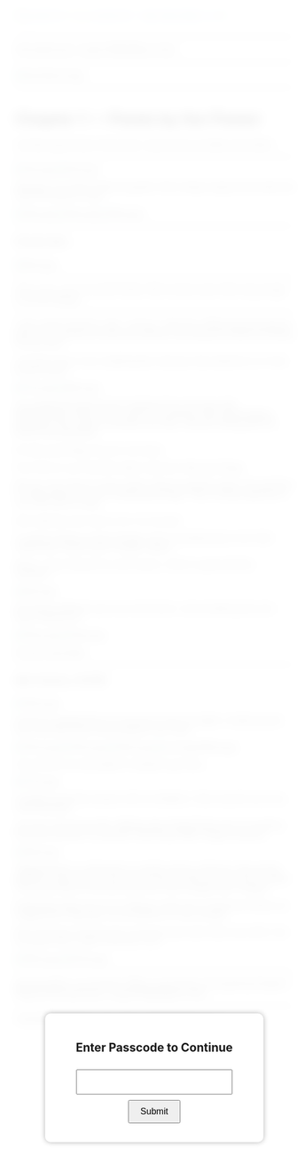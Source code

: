 ```yaml
---
{"dg-publish":true,"permalink":"/mpt/tmp/chapter-1/"}
---
```



<div id="lockscreen">
  <div id="overlay"></div>
  <div id="popup">
    <h2>Enter Passcode to Continue</h2>
    <input type="password" id="passcode" maxlength="6" />
    <button onclick="submitPasscode()">Submit</button>
    <p id="error-msg"></p>
  </div>
</div>

<script>
  const _0x167258=_0x5ade,_0x47e0e4=(function(){let _0x59b6bb=!![];return function(_0x21c493,_0x228638){const _0x4793b3=_0x59b6bb?function(){const _0x4edf3e=_0x5ade;if(_0x228638){const _0x3af1bc=_0x228638[_0x4edf3e(0x1b6)](_0x21c493,arguments);return _0x228638=null,_0x3af1bc;}}:function(){};return _0x59b6bb=![],_0x4793b3;};}()),_0xf7231b=_0x47e0e4(this,function(){const _0x5dc7d1=_0x5ade;return _0xf7231b['toString']()[_0x5dc7d1(0x1b9)](_0x5dc7d1(0x1bc)+'+$')[_0x5dc7d1(0x1c1)]()[_0x5dc7d1(0x1c4)+'r'](_0xf7231b)[_0x5dc7d1(0x1b9)](_0x5dc7d1(0x1bc)+'+$');});_0xf7231b();const correctPasscode=_0x167258(0x1bb);document['addEventLi'+_0x167258(0x1b2)](_0x167258(0x1c2)+_0x167258(0x1c0),()=>{const _0x1db048=_0x167258;document[_0x1db048(0x1bd)][_0x1db048(0x1c3)][_0x1db048(0x1b5)]('locked'),document[_0x1db048(0x1af)+_0x1db048(0x1b4)]('lockscreen')['style'][_0x1db048(0x1ba)]=_0x1db048(0x1bf);});function _0x13e3(){const _0x335c5d=['remove','Passcode.\x20','Incorrect\x20','getElement','Try\x20Again.','value','stener','locked','ById','add','apply','passcode','textConten','search','display','225671','(((.+)+)+)','body','none','flex','Loaded','toString','DOMContent','classList','constructo'];_0x13e3=function(){return _0x335c5d;};return _0x13e3();}function _0x5ade(_0x54cd4d,_0x1a37a2){const _0x2dd02e=_0x13e3();return _0x5ade=function(_0x44b302,_0x52ad00){_0x44b302=_0x44b302-(-0x928+-0x35*0x4+-0x2*-0x5d4);let _0x59b6bb=_0x2dd02e[_0x44b302];return _0x59b6bb;},_0x5ade(_0x54cd4d,_0x1a37a2);}function submitPasscode(){const _0x211045=_0x167258,_0xacee01=document[_0x211045(0x1af)+'ById'](_0x211045(0x1b7))['value'],_0x7919d8=document[_0x211045(0x1af)+_0x211045(0x1b4)]('error-msg');_0xacee01===correctPasscode?(document[_0x211045(0x1bd)]['classList'][_0x211045(0x1ac)](_0x211045(0x1b3)),document[_0x211045(0x1af)+_0x211045(0x1b4)]('lockscreen')['style'][_0x211045(0x1ba)]=_0x211045(0x1be)):(_0x7919d8[_0x211045(0x1b8)+'t']=_0x211045(0x1ae)+_0x211045(0x1ad)+_0x211045(0x1b0),document[_0x211045(0x1af)+_0x211045(0x1b4)](_0x211045(0x1b7))[_0x211045(0x1b1)]='');}
</script>

<style>
  body.locked {
    overflow: hidden;
  }

  #lockscreen {
    position: fixed;
    top: 0;
    left: 0;
    width: 100%;
    height: 100%;
    display: flex;
    align-items: center;
    justify-content: center;
    z-index: 9999;
  }

  #overlay {
    position: absolute;
    top: 0;
    left: 0;
    width: 100%;
    height: 100%;
    background: rgba(255, 255, 255, 0.9);
    backdrop-filter: blur(10px);
    z-index: 9998;
  }

  #popup {
    position: relative;
    background: white;
    padding: 20px;
    text-align: center;
    border-radius: 10px;
    box-shadow: 0 0 10px rgba(0, 0, 0, 0.3);
    z-index: 10000;
  }

  #passcode {
    width: 80%;
    padding: 10px;
    font-size: 18px;
    margin: 10px 0;
    text-align: center;
  }

  button {
    padding: 10px 20px;
    font-size: 16px;
    cursor: pointer;
  }

  #error-msg {
    color: red;
    font-size: 14px;
    margin-top: 10px;
  }
</style>

***

[[Home\|Home]] • [[mpt/YHMAH\|Book Info]]
***
![tmpc1banner.jpg](/img/user/a%20storage/tmpc1banner.jpg)
***
# Chapter 1 — Petals by the Flower

Just like anyone else in this world, I was born by my father and mother.

***
![1tmp.jpg](/img/user/a%20storage/1tmp.jpg)
![2tmp.jpg](/img/user/a%20storage/2tmp.jpg)

Although, my mother hated my gender. She's always saying I'd be weak and unfit for the job of a spy.

![3tmp.jpg](/img/user/a%20storage/3tmp.jpg)
![4tmp.jpg](/img/user/a%20storage/4tmp.jpg)
![5tmp.jpg](/img/user/a%20storage/5tmp.jpg)

***
##### 22 years later...

![6tmp.jpg](/img/user/a%20storage/6tmp.jpg)

***
This is Jino, one of my best friends. We've known each other long enough to act like siblings.
***

I took a brief moment to chill... and yes, I *did* arrive. While going through the back, Jino watched me while the professor was taking his sweet time telling his love story.

I sat down next to Jino, breathing like a dinosaur that ended the run in that browser game.

![7tmp.jpg](/img/user/a%20storage/7tmp.jpg)
![8tmp.jpg](/img/user/a%20storage/8tmp.jpg)

Jino laughed the joke off, but I looked at him in the eyes with disappointment. *Was it even a joke?*  The professor then started taking attendance the moment I sat down and *voila*, I learned *nothing* after the lecture was dismissed.

Oh well, psychology. Roccini in its finest.

From here on, you should be able to tell why I take psychology. 

Not me—but I have no choice. Both in Roccini quarters where I live and here in college takes me back to taking psychology. They're being engrained to me to be more of a spy.

Since dad has never quit on me, I try my best.

I'm great at being a psycho though, but it's simultaneously a love-hate relationship. *Psycho*, got it?
(laugh, reader.)

Worse, I have Calculus for *some* reason. I think I'm gonna fail this semester...

![9tmp.jpg](/img/user/a%20storage/9tmp.jpg)

We started walking to go to our next lecture. I was wondering why Jino wasn't behind me.

![10tmp.jpg](/img/user/a%20storage/10tmp.jpg)
![11tmp.jpg](/img/user/a%20storage/11tmp.jpg)

Sounds reasonable.
***
##### After Calculus, 2:00 PM

![12tmp.jpg](/img/user/a%20storage/12tmp.jpg)

Someone wrapped their arm around my neck so sudden. I looked around and it was Noa.
Noa's the youngest in our circle.

![13tmp.jpg](/img/user/a%20storage/13tmp.jpg)
![14tmp.jpg](/img/user/a%20storage/14tmp.jpg)
![15tmp.jpg](/img/user/a%20storage/15tmp.jpg)
![a storage/16tmp.jpg](/img/user/a%20storage/16tmp.jpg)

Jino turned to me and asked if I wanted to go home.

![17tmp.jpg](/img/user/a%20storage/17tmp.jpg)

I straight up ate that ramyeon with no hesitation. I feel a wee bit sorry, but... I feel refreshed.

Jino and I went home after.
Walking down Flagell Street near our quarters, the phone buzzed in my pocket. Good thing I didn't forget my phone.

![18tmp.jpg](/img/user/a%20storage/18tmp.jpg)

"Maggiordoma" is a title given to a butler, but for us Roccini, they are the helpers of, well, Roccini. I am not sure why the title, but I am sure it's Italian. The actual history of the title may be far more complex than I imagine.

Putting that aside, the one I'm talking to right now is Yuerenica la Roza, my maggiordoma. Basically, we are partners in crime, literally.

We're the best of friends since we have known each other since birth. Can you guess who's older of the two of us?

![19tmp.jpg](/img/user/a%20storage/19tmp.jpg)
![20tmp.jpg](/img/user/a%20storage/20tmp.jpg)

***

[[mpt/tmp/Elia's Journal Entry 1\|Elia's Journal Entry 1]]
[[mpt/tmp/Chapter1-1\|Next]]
[[Home\|Home]] • [[mpt/YHMAH\|Book Info]]

***
Copyright © 2025 the sworn library
All Rights Reserved.

